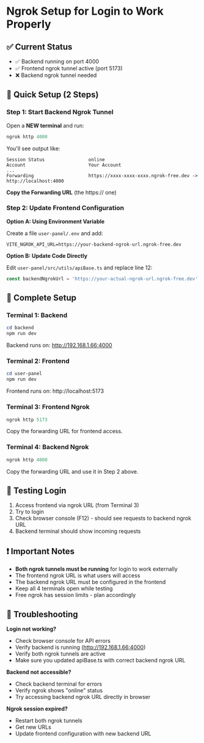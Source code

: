 # Ngrok Setup for Login to Work Properly

## ✅ Current Status

- ✅ Backend running on port 4000
- ✅ Frontend ngrok tunnel active (port 5173)
- ❌ Backend ngrok tunnel needed

## 🚀 Quick Setup (2 Steps)

### Step 1: Start Backend Ngrok Tunnel

Open a **NEW terminal** and run:
```powershell
ngrok http 4000
```

You'll see output like:
```
Session Status                online
Account                       Your Account
...
Forwarding                    https://xxxx-xxxx-xxxx.ngrok-free.dev -> http://localhost:4000
```

**Copy the Forwarding URL** (the https:// one)

### Step 2: Update Frontend Configuration

**Option A: Using Environment Variable**

Create a file `user-panel/.env` and add:
```
VITE_NGROK_API_URL=https://your-backend-ngrok-url.ngrok-free.dev
```

**Option B: Update Code Directly**

Edit `user-panel/src/utils/apiBase.ts` and replace line 12:
```typescript
const backendNgrokUrl = 'https://your-actual-ngrok-url.ngrok-free.dev'
```

## 📝 Complete Setup

### Terminal 1: Backend
```powershell
cd backend
npm run dev
```
Backend runs on: http://192.168.1.66:4000

### Terminal 2: Frontend  
```powershell
cd user-panel
npm run dev
```
Frontend runs on: http://localhost:5173

### Terminal 3: Frontend Ngrok
```powershell
ngrok http 5173
```
Copy the forwarding URL for frontend access.

### Terminal 4: Backend Ngrok
```powershell
ngrok http 4000
```
Copy the forwarding URL and use it in Step 2 above.

## 🧪 Testing Login

1. Access frontend via ngrok URL (from Terminal 3)
2. Try to login
3. Check browser console (F12) - should see requests to backend ngrok URL
4. Backend terminal should show incoming requests

## ❗ Important Notes

- **Both ngrok tunnels must be running** for login to work externally
- The frontend ngrok URL is what users will access
- The backend ngrok URL must be configured in the frontend
- Keep all 4 terminals open while testing
- Free ngrok has session limits - plan accordingly

## 🔧 Troubleshooting

**Login not working?**
- Check browser console for API errors
- Verify backend is running (http://192.168.1.66:4000)
- Verify both ngrok tunnels are active
- Make sure you updated apiBase.ts with correct backend ngrok URL

**Backend not accessible?**
- Check backend terminal for errors
- Verify ngrok shows "online" status
- Try accessing backend ngrok URL directly in browser

**Ngrok session expired?**
- Restart both ngrok tunnels
- Get new URLs
- Update frontend configuration with new backend URL

